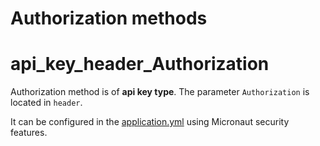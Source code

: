 # Authorization methods
<a name="name"></a>
# api_key_header_Authorization
Authorization method is of **api key type**. The parameter `Authorization` is located in `header`.

It can be configured in the [application.yml](src/main/resources/application.yml) using Micronaut security features.
